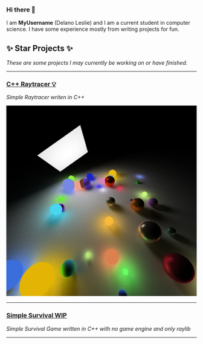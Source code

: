 ### Hi there 👋

I am **MyUsername** (Delano Leslie) and I am a current student in computer science. I have some experience mostly from writing projects for fun.

## ✨ Star Projects ✨
_These are some projects I may currently be working on or have finished._

___
### [C++ Raytracer 💡](https://github.com/MyUsernamee/Raytracer)
_Simple Raytracer writen in C++_ 

![Render](https://github.com/MyUsernamee/Raytracer/raw/master/renders/saturatedmapper.png)
___
### [Simple Survival **WIP**](https://github.com/MyUsernamee/simple_survival)
_Simple Survival Game written in C++ with no game engine and only raylib_
___
